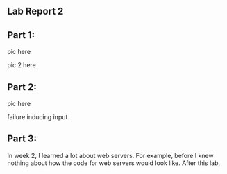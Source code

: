 ## Lab Report 2

Part 1:
---
pic here

pic 2 here

Part 2:
---

pic here

failure inducing input

Part 3:
---
In week 2, I learned a lot about web servers. For example, before I knew nothing about how the code for web servers would look like.
After this lab,
